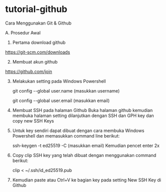 # tutorial-github
Cara Menggunakan Git & Github

A. Prosedur Awal
1. Pertama download github
   
https://git-scm.com/downloads

2. Membuat akun github

https://github.com/join

3. Melakukan setting pada Windows Powershell

   git config --global user.name (masukkan username)

   git config --global user.email (masukkan email)

5. Membuat SSH pada halaman Github
   Buka halaman github kemudian membuka halaman setting dilanjutkan dengan SSH dan GPH key dan copy new SSH Keys
6. Untuk key sendiri dapat dibuat dengan cara membuka Windows Powershell dan memasukkan command line berikut:

   ssh-keygen -t ed25519 -C (masukkan email) Kemudian pencet enter 2x
7. Copy clip SSH key yang telah dibuat dengan menggunakan command berikut:
   
   clip < ~/.ssh/id_ed25519.pub
8. Kemudian paste atau Ctrl+V ke bagian key pada setting New SSH Key di Github
